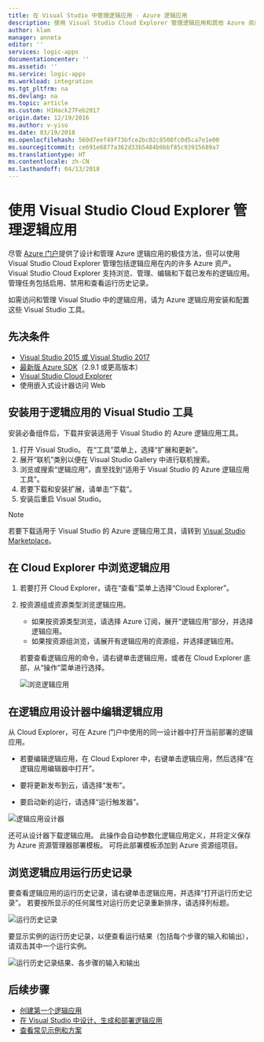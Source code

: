 ```yaml
---
title: 在 Visual Studio 中管理逻辑应用 - Azure 逻辑应用
description: 使用 Visual Studio Cloud Explorer 管理逻辑应用和其他 Azure 资产
author: klam
manager: anneta
editor: ''
services: logic-apps
documentationcenter: ''
ms.assetid: ''
ms.service: logic-apps
ms.workload: integration
ms.tgt_pltfrm: na
ms.devlang: na
ms.topic: article
ms.custom: H1Hack27Feb2017
origin.date: 12/19/2016
ms.author: v-yiso
ms.date: 03/19/2018
ms.openlocfilehash: 560d7eef49f73bfce2bc02c8508fc0d5ca7e1e00
ms.sourcegitcommit: ce691e6877a362d33b5484b9bbf85c93915689a7
ms.translationtype: HT
ms.contentlocale: zh-CN
ms.lasthandoff: 04/13/2018
---
```

# <a name="manage-your-logic-apps-with-visual-studio-cloud-explorer"></a>使用 Visual Studio Cloud Explorer 管理逻辑应用

尽管 [Azure 门户](https://portal.azure.cn/)提供了设计和管理 Azure 逻辑应用的极佳方法，但可以使用 Visual Studio Cloud Explorer 管理包括逻辑应用在内的许多 Azure 资产。 Visual Studio Cloud Explorer 支持浏览、管理、编辑和下载已发布的逻辑应用。 管理任务包括启用、禁用和查看运行历史记录。 

如需访问和管理 Visual Studio 中的逻辑应用，请为 Azure 逻辑应用安装和配置这些 Visual Studio 工具。 

## <a name="prerequisites"></a>先决条件

* [Visual Studio 2015 或 Visual Studio 2017](https://www.visualstudio.com/downloads/download-visual-studio-vs.aspx)
* [最新版 Azure SDK](https://azure.microsoft.com/downloads/)（2.9.1 或更高版本）
* [Visual Studio Cloud Explorer](https://marketplace.visualstudio.com/items?itemName=MicrosoftCloudExplorer.CloudExplorerforVisualStudio2015)
* 使用嵌入式设计器访问 Web

## <a name="install-visual-studio-tools-for-logic-apps"></a>安装用于逻辑应用的 Visual Studio 工具

安装必备组件后，下载并安装适用于 Visual Studio 的 Azure 逻辑应用工具。

1. 打开 Visual Studio。 在“工具”菜单上，选择“扩展和更新”。
2. 展开“联机”类别以便在 Visual Studio Gallery 中进行联机搜索。
3. 浏览或搜索“逻辑应用”，直至找到“适用于 Visual Studio 的 Azure 逻辑应用工具”。
4. 若要下载和安装扩展，请单击“下载”。
5. 安装后重启 Visual Studio。

> [!NOTE]
> 若要下载适用于 Visual Studio 的 Azure 逻辑应用工具，请转到 [Visual Studio Marketplace](https://visualstudiogallery.msdn.microsoft.com/e25ad307-46cf-412e-8ba5-5b555d53d2d9)。

## <a name="browse-for-logic-apps-in-cloud-explorer"></a>在 Cloud Explorer 中浏览逻辑应用

1. 若要打开 Cloud Explorer，请在“查看”菜单上选择“Cloud Explorer”。
2. 按资源组或资源类型浏览逻辑应用。 

    * 如果按资源类型浏览，请选择 Azure 订阅，展开“逻辑应用”部分，并选择逻辑应用。 
    * 如果按资源组浏览，请展开有逻辑应用的资源组，并选择逻辑应用。

    若要查看逻辑应用的命令，请右键单击逻辑应用，或者在 Cloud Explorer 底部，从“操作”菜单进行选择。

    ![浏览逻辑应用](./media/logic-apps-manage-from-vs/browse.png)

## <a name="edit-your-logic-app-with-logic-apps-designer"></a>在逻辑应用设计器中编辑逻辑应用

从 Cloud Explorer，可在 Azure 门户中使用的同一设计器中打开当前部署的逻辑应用。 

* 若要编辑逻辑应用，在 Cloud Explorer 中，右键单击逻辑应用，然后选择“在逻辑应用编辑器中打开”。 

* 要将更新发布到云，请选择“发布”。 

* 要启动新的运行，请选择“运行触发器”。

![逻辑应用设计器](./media/logic-apps-manage-from-vs/designer.png)

还可从设计器下载逻辑应用。 此操作会自动参数化逻辑应用定义，并将定义保存为 Azure 资源管理器部署模板。 可将此部署模板添加到 Azure 资源组项目。

## <a name="browse-your-logic-app-run-history"></a>浏览逻辑应用运行历史记录

要查看逻辑应用的运行历史记录，请右键单击逻辑应用，并选择“打开运行历史记录”。 若要按所显示的任何属性对运行历史记录重新排序，请选择列标题。

![运行历史记录](media/logic-apps-manage-from-vs/runs.png)

要显示实例的运行历史记录，以便查看运行结果（包括每个步骤的输入和输出），请双击其中一个运行实例。

![运行历史记录结果、各步骤的输入和输出](./media/logic-apps-manage-from-vs/history.png)

## <a name="next-steps"></a>后续步骤

* [创建第一个逻辑应用](quickstart-create-first-logic-app-workflow.md)
* [在 Visual Studio 中设计、生成和部署逻辑应用](logic-apps-deploy-from-vs.md)
* [查看常见示例和方案](logic-apps-examples-and-scenarios.md)
